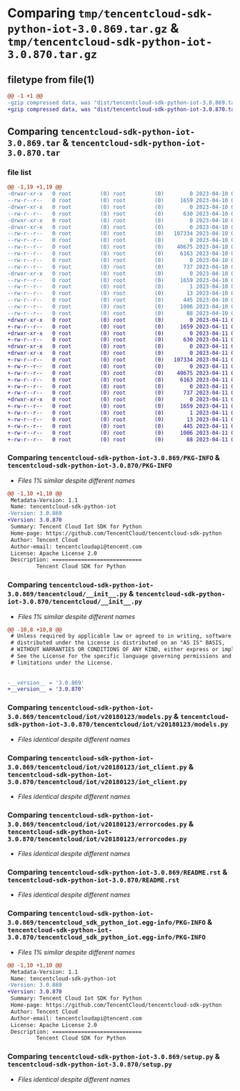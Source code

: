 # Comparing `tmp/tencentcloud-sdk-python-iot-3.0.869.tar.gz` & `tmp/tencentcloud-sdk-python-iot-3.0.870.tar.gz`

## filetype from file(1)

```diff
@@ -1 +1 @@
-gzip compressed data, was "dist/tencentcloud-sdk-python-iot-3.0.869.tar", last modified: Mon Apr 10 03:07:32 2023, max compression
+gzip compressed data, was "dist/tencentcloud-sdk-python-iot-3.0.870.tar", last modified: Tue Apr 11 03:40:58 2023, max compression
```

## Comparing `tencentcloud-sdk-python-iot-3.0.869.tar` & `tencentcloud-sdk-python-iot-3.0.870.tar`

### file list

```diff
@@ -1,19 +1,19 @@
-drwxr-xr-x   0 root         (0) root         (0)        0 2023-04-10 03:07:32.000000 tencentcloud-sdk-python-iot-3.0.869/
--rw-r--r--   0 root         (0) root         (0)     1659 2023-04-10 03:07:32.000000 tencentcloud-sdk-python-iot-3.0.869/PKG-INFO
-drwxr-xr-x   0 root         (0) root         (0)        0 2023-04-10 03:07:32.000000 tencentcloud-sdk-python-iot-3.0.869/tencentcloud/
--rw-r--r--   0 root         (0) root         (0)      630 2023-04-10 03:07:32.000000 tencentcloud-sdk-python-iot-3.0.869/tencentcloud/__init__.py
-drwxr-xr-x   0 root         (0) root         (0)        0 2023-04-10 03:07:32.000000 tencentcloud-sdk-python-iot-3.0.869/tencentcloud/iot/
-drwxr-xr-x   0 root         (0) root         (0)        0 2023-04-10 03:07:32.000000 tencentcloud-sdk-python-iot-3.0.869/tencentcloud/iot/v20180123/
--rw-r--r--   0 root         (0) root         (0)   107334 2023-04-10 03:07:32.000000 tencentcloud-sdk-python-iot-3.0.869/tencentcloud/iot/v20180123/models.py
--rw-r--r--   0 root         (0) root         (0)        0 2023-04-10 03:07:32.000000 tencentcloud-sdk-python-iot-3.0.869/tencentcloud/iot/v20180123/__init__.py
--rw-r--r--   0 root         (0) root         (0)    40675 2023-04-10 03:07:32.000000 tencentcloud-sdk-python-iot-3.0.869/tencentcloud/iot/v20180123/iot_client.py
--rw-r--r--   0 root         (0) root         (0)     6163 2023-04-10 03:07:32.000000 tencentcloud-sdk-python-iot-3.0.869/tencentcloud/iot/v20180123/errorcodes.py
--rw-r--r--   0 root         (0) root         (0)        0 2023-04-10 03:07:32.000000 tencentcloud-sdk-python-iot-3.0.869/tencentcloud/iot/__init__.py
--rw-r--r--   0 root         (0) root         (0)      737 2023-04-10 03:07:32.000000 tencentcloud-sdk-python-iot-3.0.869/README.rst
-drwxr-xr-x   0 root         (0) root         (0)        0 2023-04-10 03:07:32.000000 tencentcloud-sdk-python-iot-3.0.869/tencentcloud_sdk_python_iot.egg-info/
--rw-r--r--   0 root         (0) root         (0)     1659 2023-04-10 03:07:32.000000 tencentcloud-sdk-python-iot-3.0.869/tencentcloud_sdk_python_iot.egg-info/PKG-INFO
--rw-r--r--   0 root         (0) root         (0)        1 2023-04-10 03:07:32.000000 tencentcloud-sdk-python-iot-3.0.869/tencentcloud_sdk_python_iot.egg-info/dependency_links.txt
--rw-r--r--   0 root         (0) root         (0)       13 2023-04-10 03:07:32.000000 tencentcloud-sdk-python-iot-3.0.869/tencentcloud_sdk_python_iot.egg-info/top_level.txt
--rw-r--r--   0 root         (0) root         (0)      445 2023-04-10 03:07:32.000000 tencentcloud-sdk-python-iot-3.0.869/tencentcloud_sdk_python_iot.egg-info/SOURCES.txt
--rw-r--r--   0 root         (0) root         (0)     1006 2023-04-10 03:07:32.000000 tencentcloud-sdk-python-iot-3.0.869/setup.py
--rw-r--r--   0 root         (0) root         (0)       88 2023-04-10 03:07:32.000000 tencentcloud-sdk-python-iot-3.0.869/setup.cfg
+drwxr-xr-x   0 root         (0) root         (0)        0 2023-04-11 03:40:58.000000 tencentcloud-sdk-python-iot-3.0.870/
+-rw-r--r--   0 root         (0) root         (0)     1659 2023-04-11 03:40:58.000000 tencentcloud-sdk-python-iot-3.0.870/PKG-INFO
+drwxr-xr-x   0 root         (0) root         (0)        0 2023-04-11 03:40:58.000000 tencentcloud-sdk-python-iot-3.0.870/tencentcloud/
+-rw-r--r--   0 root         (0) root         (0)      630 2023-04-11 03:40:58.000000 tencentcloud-sdk-python-iot-3.0.870/tencentcloud/__init__.py
+drwxr-xr-x   0 root         (0) root         (0)        0 2023-04-11 03:40:58.000000 tencentcloud-sdk-python-iot-3.0.870/tencentcloud/iot/
+drwxr-xr-x   0 root         (0) root         (0)        0 2023-04-11 03:40:58.000000 tencentcloud-sdk-python-iot-3.0.870/tencentcloud/iot/v20180123/
+-rw-r--r--   0 root         (0) root         (0)   107334 2023-04-11 03:40:58.000000 tencentcloud-sdk-python-iot-3.0.870/tencentcloud/iot/v20180123/models.py
+-rw-r--r--   0 root         (0) root         (0)        0 2023-04-11 03:40:58.000000 tencentcloud-sdk-python-iot-3.0.870/tencentcloud/iot/v20180123/__init__.py
+-rw-r--r--   0 root         (0) root         (0)    40675 2023-04-11 03:40:58.000000 tencentcloud-sdk-python-iot-3.0.870/tencentcloud/iot/v20180123/iot_client.py
+-rw-r--r--   0 root         (0) root         (0)     6163 2023-04-11 03:40:58.000000 tencentcloud-sdk-python-iot-3.0.870/tencentcloud/iot/v20180123/errorcodes.py
+-rw-r--r--   0 root         (0) root         (0)        0 2023-04-11 03:40:58.000000 tencentcloud-sdk-python-iot-3.0.870/tencentcloud/iot/__init__.py
+-rw-r--r--   0 root         (0) root         (0)      737 2023-04-11 03:40:58.000000 tencentcloud-sdk-python-iot-3.0.870/README.rst
+drwxr-xr-x   0 root         (0) root         (0)        0 2023-04-11 03:40:58.000000 tencentcloud-sdk-python-iot-3.0.870/tencentcloud_sdk_python_iot.egg-info/
+-rw-r--r--   0 root         (0) root         (0)     1659 2023-04-11 03:40:58.000000 tencentcloud-sdk-python-iot-3.0.870/tencentcloud_sdk_python_iot.egg-info/PKG-INFO
+-rw-r--r--   0 root         (0) root         (0)        1 2023-04-11 03:40:58.000000 tencentcloud-sdk-python-iot-3.0.870/tencentcloud_sdk_python_iot.egg-info/dependency_links.txt
+-rw-r--r--   0 root         (0) root         (0)       13 2023-04-11 03:40:58.000000 tencentcloud-sdk-python-iot-3.0.870/tencentcloud_sdk_python_iot.egg-info/top_level.txt
+-rw-r--r--   0 root         (0) root         (0)      445 2023-04-11 03:40:58.000000 tencentcloud-sdk-python-iot-3.0.870/tencentcloud_sdk_python_iot.egg-info/SOURCES.txt
+-rw-r--r--   0 root         (0) root         (0)     1006 2023-04-11 03:40:58.000000 tencentcloud-sdk-python-iot-3.0.870/setup.py
+-rw-r--r--   0 root         (0) root         (0)       88 2023-04-11 03:40:58.000000 tencentcloud-sdk-python-iot-3.0.870/setup.cfg
```

### Comparing `tencentcloud-sdk-python-iot-3.0.869/PKG-INFO` & `tencentcloud-sdk-python-iot-3.0.870/PKG-INFO`

 * *Files 1% similar despite different names*

```diff
@@ -1,10 +1,10 @@
 Metadata-Version: 1.1
 Name: tencentcloud-sdk-python-iot
-Version: 3.0.869
+Version: 3.0.870
 Summary: Tencent Cloud Iot SDK for Python
 Home-page: https://github.com/TencentCloud/tencentcloud-sdk-python
 Author: Tencent Cloud
 Author-email: tencentcloudapi@tencent.com
 License: Apache License 2.0
 Description: ============================
         Tencent Cloud SDK for Python
```

### Comparing `tencentcloud-sdk-python-iot-3.0.869/tencentcloud/__init__.py` & `tencentcloud-sdk-python-iot-3.0.870/tencentcloud/__init__.py`

 * *Files 1% similar despite different names*

```diff
@@ -10,8 +10,8 @@
 # Unless required by applicable law or agreed to in writing, software
 # distributed under the License is distributed on an "AS IS" BASIS,
 # WITHOUT WARRANTIES OR CONDITIONS OF ANY KIND, either express or implied.
 # See the License for the specific language governing permissions and
 # limitations under the License.
 
 
-__version__ = '3.0.869'
+__version__ = '3.0.870'
```

### Comparing `tencentcloud-sdk-python-iot-3.0.869/tencentcloud/iot/v20180123/models.py` & `tencentcloud-sdk-python-iot-3.0.870/tencentcloud/iot/v20180123/models.py`

 * *Files identical despite different names*

### Comparing `tencentcloud-sdk-python-iot-3.0.869/tencentcloud/iot/v20180123/iot_client.py` & `tencentcloud-sdk-python-iot-3.0.870/tencentcloud/iot/v20180123/iot_client.py`

 * *Files identical despite different names*

### Comparing `tencentcloud-sdk-python-iot-3.0.869/tencentcloud/iot/v20180123/errorcodes.py` & `tencentcloud-sdk-python-iot-3.0.870/tencentcloud/iot/v20180123/errorcodes.py`

 * *Files identical despite different names*

### Comparing `tencentcloud-sdk-python-iot-3.0.869/README.rst` & `tencentcloud-sdk-python-iot-3.0.870/README.rst`

 * *Files identical despite different names*

### Comparing `tencentcloud-sdk-python-iot-3.0.869/tencentcloud_sdk_python_iot.egg-info/PKG-INFO` & `tencentcloud-sdk-python-iot-3.0.870/tencentcloud_sdk_python_iot.egg-info/PKG-INFO`

 * *Files 1% similar despite different names*

```diff
@@ -1,10 +1,10 @@
 Metadata-Version: 1.1
 Name: tencentcloud-sdk-python-iot
-Version: 3.0.869
+Version: 3.0.870
 Summary: Tencent Cloud Iot SDK for Python
 Home-page: https://github.com/TencentCloud/tencentcloud-sdk-python
 Author: Tencent Cloud
 Author-email: tencentcloudapi@tencent.com
 License: Apache License 2.0
 Description: ============================
         Tencent Cloud SDK for Python
```

### Comparing `tencentcloud-sdk-python-iot-3.0.869/setup.py` & `tencentcloud-sdk-python-iot-3.0.870/setup.py`

 * *Files identical despite different names*

